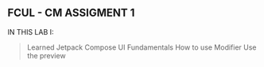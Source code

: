 ## FCUL - CM ASSIGMENT 1

IN THIS LAB I:
> Learned Jetpack Compose
> UI Fundamentals
> How to use Modifier
> Use the preview
